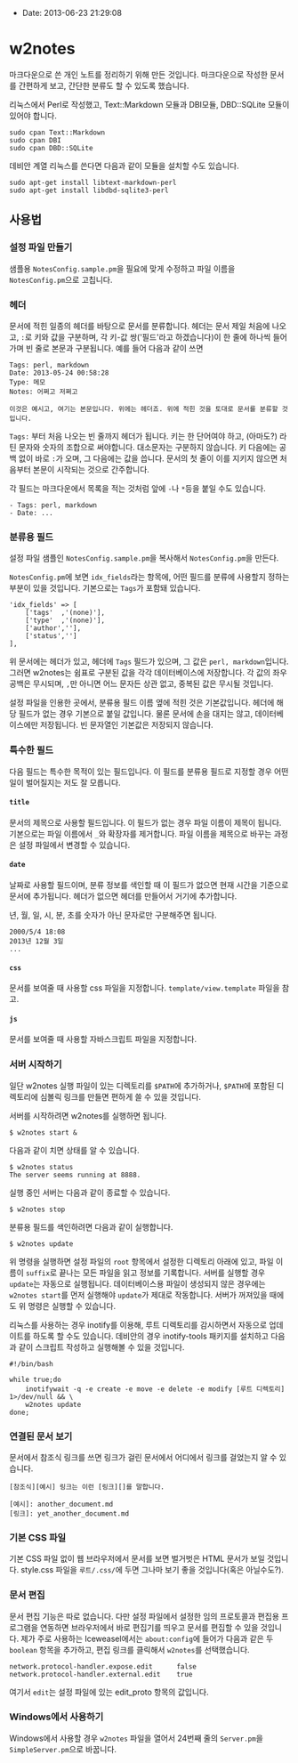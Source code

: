 - Date: 2013-06-23 21:29:08

w2notes
=======

마크다운으로 쓴 개인 노트를 정리하기 위해 만든 것입니다. 마크다운으로 작성한 문서를 간편하게 보고, 간단한 분류도 할 수 있도록 했습니다.

리눅스에서 Perl로 작성했고, Text::Markdown 모듈과 DBI모듈, DBD::SQLite 모듈이 있어야 합니다. 

    sudo cpan Text::Markdown
    sudo cpan DBI
    sudo cpan DBD::SQLite

데비안 계열 리눅스를 쓴다면 다음과 같이 모듈을 설치할 수도 있습니다.

    sudo apt-get install libtext-markdown-perl
    sudo apt-get install libdbd-sqlite3-perl

사용법
----

### 설정 파일 만들기 ###

샘플용 `NotesConfig.sample.pm`을 필요에 맞게 수정하고 파일 이름을 `NotesConfig.pm`으로 고칩니다.

### 헤더 ###

문서에 적힌 일종의 헤더를 바탕으로 문서를 분류합니다. 헤더는 문서 제일 처음에 나오고, `:`로 키와 값을 구분하며, 각 키-값 쌍('필드'라고 하겠습니다)이 한 줄에 하나씩 들어가며 빈 줄로 본문과 구분됩니다. 예를 들어 다음과 같이 쓰면

	Tags: perl, markdown
	Date: 2013-05-24 00:58:28
	Type: 메모
	Notes: 어쩌고 저쩌고

	이것은 예시고, 여기는 본문입니다. 위에는 헤더죠. 위에 적힌 것을 토대로 문서를 분류할 것입니다. 

`Tags:` 부터 처음 나오는 빈 줄까지 헤더가 됩니다. 키는 한 단어여야 하고, (아마도?) 라틴 문자와 숫자의 조합으로 써야합니다. 대소문자는 구분하지 않습니다. 키 다음에는 공백 없이 바로 `:`가 오며, 그 다음에는 값을 씁니다. 문서의 첫 줄이 이를 지키지 않으면 처음부터 본문이 시작되는 것으로 간주합니다.

각 필드는 마크다운에서 목록을 적는 것처럼 앞에 `-`나 `*`등을 붙일 수도 있습니다. 

	- Tags: perl, markdown
	- Date: ...

### 분류용 필드 ###

설정 파일 샘플인 `NotesConfig.sample.pm`을 복사해서 `NotesConfig.pm`을 만든다.

`NotesConfig.pm`에 보면 `idx_fields`라는 항목에, 어떤 필드를 분류에 사용할지 정하는 부분이 있을 것입니다. 기본으로는 `Tags`가 포함돼 있습니다. 

	'idx_fields' => [
		['tags'  ,'(none)'],
		['type'  ,'(none)'],
		['author',''],
		['status','']
	],

위 문서에는 헤더가 있고, 헤더에 `Tags` 필드가 있으며, 그 값은 `perl, markdown`입니다. 그러면 w2notes는 쉼표로 구분된 값을 각각 데이터베이스에 저장합니다. 각 값의 좌우 공백은 무시되며, `,`만 아니면 어느 문자든 상관 없고, 중복된 값은 무시될 것입니다. 

설정 파일을 인용한 곳에서, 분류용 필드 이름 옆에 적힌 것은 기본값입니다. 헤더에 해당 필드가 없는 경우 기본으로 붙일 값입니다. 물론 문서에 손을 대지는 않고, 데이터베이스에만 저장됩니다. 빈 문자열인 기본값은 저장되지 않습니다.

### 특수한 필드 ###

다음 필드는 특수한 목적이 있는 필드입니다. 이 필드를 분류용 필드로 지정할 경우 어떤 일이 벌어질지는 저도 잘 모릅니다.

#### `title` ####

문서의 제목으로 사용할 필드입니다. 이 필드가 없는 경우 파일 이름이 제목이 됩니다. 기본으로는 파일 이름에서 `_`와 확장자를 제거합니다. 파일 이름을 제목으로 바꾸는 과정은 설정 파일에서 변경할 수 있습니다.

#### `date` ####

날짜로 사용할 필드이며, 분류 정보를 색인할 때 이 필드가 없으면 현재 시간을 기준으로 문서에 추가됩니다. 헤더가 없으면 헤더를 만들어서 거기에 추가합니다. 

년, 월, 일, 시, 분, 초를 숫자가 아닌 문자로만 구분해주면 됩니다. 

	2000/5/4 18:08
	2013년 12월 3일
	...

#### `css` ####

문서를 보여줄 때 사용할 css 파일을 지정합니다. `template/view.template` 파일을 참고.

#### `js` ####

문서를 보여줄 때 사용할 자바스크립트 파일을 지정합니다.

### 서버 시작하기 ###

일단 w2notes 실행 파일이 있는 디렉토리를 `$PATH`에 추가하거나, `$PATH`에 포함된 디렉토리에 심볼릭 링크를 만들면 편하게 쓸 수 있을 것입니다.

서버를 시작하려면 w2notes를 실행하면 됩니다.

	$ w2notes start &

다음과 같이 치면 상태를 알 수 있습니다. 

	$ w2notes status
	The server seems running at 8888.

실행 중인 서버는 다음과 같이 종료할 수 있습니다.

	$ w2notes stop

분류용 필드를 색인하려면 다음과 같이 실행합니다. 

	$ w2notes update

위 명령을 실행하면 설정 파일의 `root` 항목에서 설정한 디렉토리 아래에 있고, 파일 이름이 `suffix`로 끝나는 모든 파일을 읽고 정보를 기록합니다. 서버를 실행할 경우 `update`는 자동으로 실행됩니다. 데이터베이스용 파일이 생성되지 않은 경우에는 `w2notes start`를 먼저 실행해야 `update`가 제대로 작동합니다. 서버가 꺼져있을 때에도 위 명령은 실행할 수 있습니다.

리눅스를 사용하는 경우 inotify를 이용해, 루트 디렉토리를 감시하면서 자동으로 업데이트를 하도록 할 수도 있습니다. 데비안의 경우 inotify-tools 패키지를 설치하고 다음과 같이 스크립트 작성하고 실행해볼 수 있을 것입니다.

	#!/bin/bash

	while true;do 
		inotifywait -q -e create -e move -e delete -e modify [루트 디렉토리] 1>/dev/null && \
		w2notes update
	done;

### 연결된 문서 보기 ###

문서에서 참조식 링크를 쓰면 링크가 걸린 문서에서 어디에서 링크를 걸었는지 알 수 있습니다.

	[참조식][예시] 링크는 이런 [링크][]를 말합니다.

	[예시]: another_document.md
	[링크]: yet_another_document.md

### 기본 CSS 파일 ###

기본 CSS 파일 없이 웹 브라우저에서 문서를 보면 벌거벗은 HTML 문서가 보일 것입니다. style.css 파일을 `루트/.css/`에 두면 그나마 보기 좋을 것입니다(혹은 아닐수도?).

### 문서 편집 ###

문서 편집 기능은 따로 없습니다. 다만 설정 파일에서 설정한 임의 프로토콜과 편집용 프로그램을 연동하면 브라우저에서 바로 편집기를 띄우고 문서를 편집할 수 있을 것입니다. 제가 주로 사용하는 Iceweasel에서는 `about:config`에 들어가 다음과 같은 두 `boolean` 항목을 추가하고, 편집 링크를 클릭해서 `w2notes`를  선택했습니다. 

	network.protocol-handler.expose.edit      false
	network.protocol-handler.external.edit    true

여기서 `edit`는 설정 파일에 있는 edit_proto 항목의 값입니다.

### Windows에서 사용하기 ###

Windows에서 사용할 경우 `w2notes` 파일을 열어서 24번째 줄의 `Server.pm`을 `SimpleServer.pm`으로 바꿉니다.
